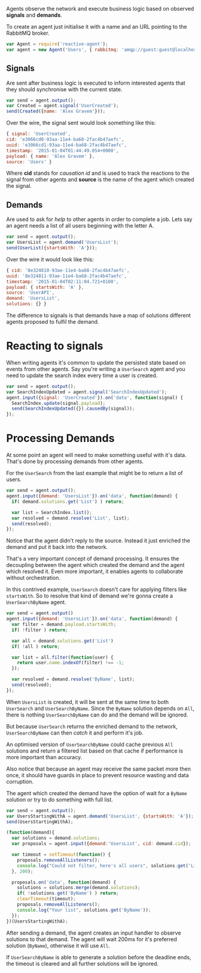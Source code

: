 Agents observe the network and execute business logic based on observed **signals** and **demands**.

To create an agent just initialise it with a name and an URL pointing
to the RabbitMQ broker.

```javascript
var Agent = require('reactive-agent');
var agent = new Agent('Users', { rabbitmq: 'amqp://guest:guest@localhost:5672/topic' });
```

## Signals

Are sent after business logic is executed to inform interested
agents that they should synchronise with the current state.

```javascript
var send = agent.output();
var Created = agent.signal('UserCreated');
send(Created({name: 'Alex Gravem'}));
```

Over the wire, the signal sent would look something like this:

```javascript
{ signal: 'UserCreated',
cid: 'e3066cd0-93aa-11e4-ba68-2fac4b47aefc',
uuid: 'e3066cd1-93aa-11e4-ba68-2fac4b47aefc',
timestamp: '2015-01-04T01:44:49.054+0000',
payload: { name: 'Alex Gravem' },
source: 'Users' }
```

Where **cid** stands for *causation id* and is used to track the
reactions to the signal from other agents and **source** is the name
of the agent which created the signal.

## Demands

Are used to ask for *help* to other agents in order to complete a job.
Lets say an agent needs a list of all users beginning with the
letter A.

```javascript
var send = agent.output();
var UsersList = agent.demand('UsersList');
send(UserList({startsWith: 'A'}));
```

Over the wire it would look like this:

```javascript
{ cid: '8e324810-93ae-11e4-ba68-2fac4b47aefc',
uuid: '8e324811-93ae-11e4-ba68-2fac4b47aefc',
timestamp: '2015-01-04T02:11:04.721+0100',
payload: { startsWith: 'A' },
source: 'UserAPI',
demand: 'UsersList',
solutions: {} }
```

The difference to signals is that demands have a map of solutions
different agents proposed to fulfil the demand.

# Reacting to signals

When writing agents it's common to update the persisted state based
on events from other agents. Say you're writing a `UserSearch` agent
and you need to update the search index every time a user is created.

```javascript
var send = agent.output();
var SearchIndexUpdated = agent.signal('SearchIndexUpdated');
agent.input({signal: 'UserCreated'}).on('data', function(signal) {
  SearchIndex.update(signal.payload);
  send(SearchIndexUpdated({}).causedBy(signal));
});
```

# Processing Demands

At some point an agent will need to make something useful with
it's data. That's done by processing demands from other agents.

For the `UserSearch` from the last example that might be to return
a list of users.

```javascript
var send = agent.output();
agent.input({demand: 'UsersList'}).on('data', function(demand) {
  if( demand.solutions.get('List') ) return;

  var list = SearchIndex.list();
  var resolved = demand.resolve('List', list);
  send(resolved);
});
```

Notice that the agent didn't reply to the source.
Instead it just enriched the demand and put it back into the network.

That's a very important concept of demand processing. It ensures the
decoupling between the agent which created the demand and the agent
which resolved it. Even more important, it enables agents to
collaborate without orchestration.

In this contrived example, `UserSearch` doesn't care for applying
filters like `startsWith`. So to resolve that kind of demand we're
gonna create a `UserSearchByName` agent.

```javascript
var send = agent.output()
agent.input({demand: 'UsersList'}).on('data', function(demand) {
  var filter = demand.payload.startsWith;
  if( !filter ) return;

  var all = demand.solutions.get('List')
  if( !all ) return;

  var list = all.filter(function(user) {
    return user.name.indexOf(filter) !== -1;
  });

  var resolved = demand.resolve('ByName', list);
  send(resolved);
});
```

When `UsersList` is created, it will be sent at the same time to both
`UserSearch` and `UserSearchByName`. Since the `ByName` solution
depends on `All`, there is nothing `UserSearchByName` can do and the
demand will be ignored.

But because `UserSearch` returns the enriched demand to the network,
`UserSearchByName` can then *catch* it and perform it's job.

An optimised version of `UserSearchByName` could cache previous `All`
solutions and return a filtered list based on that cache if performance
is more important than accuracy.

Also notice that because an agent may receive the same packet more
then once, it should have guards in place to prevent resource wasting
and data corruption.

The agent which created the demand have the option of wait for a
`ByName` solution or try to do something with full list.

```javascript
var send = agent.output();
var UsersStartingWithA = agent.demand('UsersList', {startsWith: 'A'});
send(UsersStartingWithA);

(function(demand){
  var solutions = demand.solutions;
  var proposals = agent.input({demand:'UsersList', cid: demand.cid});

  var timeout = setTimeout(function() {
    proposals.removeAllListeners();
    console.log("Could not filter, here's all users", solutions.get('List'));
  }, 200);

  proposals.on('data', function(demand) {
    solutions = solutions.merge(demand.solutions);
    if( !solutions.get('ByName') ) return;
    clearTimeout(timeout);
    proposals.removeAllListeners();
    console.log("Your list", solutions.get('ByName'));
  });
})(UsersStartingWithA);
```
After sending a demand, the agent creates an input handler to
observe solutions to that demand. The agent will wait 200ms for it's
preferred solution (`ByName`), otherwise it will use `All`.

If `UserSearchByName` is able to generate a solution before the
deadline ends, the timeout is cleared and all further solutions
will be ignored.

